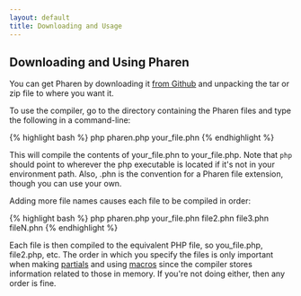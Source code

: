 ```yaml
---
layout: default
title: Downloading and Usage
---
```


## Downloading and Using Pharen

You can get Pharen by downloading it [from Github](http://github.com/Scriptor/pharen/archives/master)
and unpacking the tar or zip file to where you want it.

To use the compiler, go to the directory containing the Pharen files and type the following in a command-line:

{% highlight bash %}
php pharen.php your_file.phn
{% endhighlight %}

This will compile the contents of your_file.phn to your_file.php. Note that `php` should point to
wherever the php executable is located if it's not in your environment path. Also, .phn is the convention
for a Pharen file extension, though you can use your own.

Adding more file names causes each file to be compiled in order:

{% highlight bash %}
php pharen.php your_file.phn file2.phn file3.phn fileN.phn
{% endhighlight %}

Each file is then compiled to the equivalent PHP file, so you_file.php, file2.php, etc.
The order in which you specify the files is only important when making [partials](partials.html)
and using [macros](macros.html) since the compiler stores information related to those in memory.
If you're not doing either, then any order is fine.